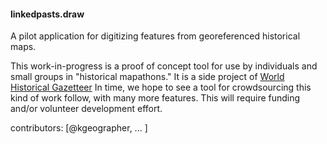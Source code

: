 #### linkedpasts.draw

A pilot application for digitizing features from georeferenced historical maps.

This work-in-progress is a proof of concept tool for use by individuals and small groups in "historical mapathons." It is a side project of [World Historical Gazetteer](http://dev.whgazetteer.org) In time, we hope to see a tool for crowdsourcing this kind of work follow, with many more features. This will require funding and/or volunteer development effort.


contributors: [@kgeographer, ... ]

